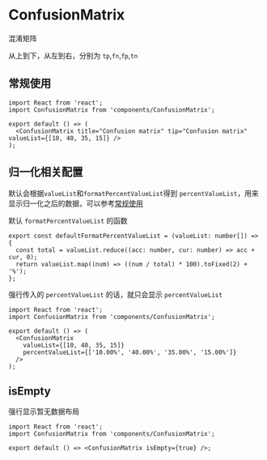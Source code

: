 # ConfusionMatrix

混淆矩阵

从上到下，从左到右，分别为 `tp`,`fn`,`fp`,`tn`

<API src="components/ConfusionMatrix/index.tsx" exports='["default"]'></API>

## 常规使用

```tsx
import React from 'react';
import ConfusionMatrix from 'components/ConfusionMatrix';

export default () => (
  <ConfusionMatrix title="Confusion matrix" tip="Confusion matrix" valueList={[10, 40, 35, 15]} />
);
```

## 归一化相关配置

默认会根据`valueList`和`formatPercentValueList`得到 `percentValueList`，用来显示归一化之后的数据，可以参考[常规使用](#常规使用)

默认 `formatPercentValueList` 的函数

```tsx | pure
export const defaultFormatPercentValueList = (valueList: number[]) => {
  const total = valueList.reduce((acc: number, cur: number) => acc + cur, 0);
  return valueList.map((num) => ((num / total) * 100).toFixed(2) + '%');
};
```

强行传入的 `percentValueList` 的话，就只会显示 `percentValueList`

```tsx
import React from 'react';
import ConfusionMatrix from 'components/ConfusionMatrix';

export default () => (
  <ConfusionMatrix
    valueList={[10, 40, 35, 15]}
    percentValueList={['10.00%', '40.00%', '35.00%', '15.00%']}
  />
);
```

## isEmpty

强行显示暂无数据布局

```tsx
import React from 'react';
import ConfusionMatrix from 'components/ConfusionMatrix';

export default () => <ConfusionMatrix isEmpty={true} />;
```
